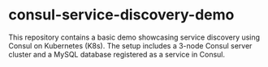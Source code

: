# consul-service-discovery-demo
This repository contains a basic demo showcasing service discovery using Consul on Kubernetes (K8s). The setup includes a 3-node Consul server cluster and a MySQL database registered as a service in Consul.
